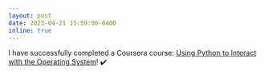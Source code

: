 ```yaml
---
layout: post
date: 2023-04-21 15:59:00-0400
inline: true
---
```


I have successfully completed a Coursera course: [Using Python to Interact with the Operating System](https://www.coursera.org/learn/python-operating-system)! :heavy_check_mark: